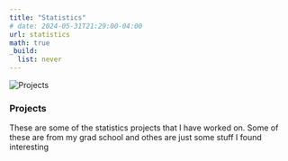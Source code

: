 ```yaml
---
title: "Statistics"
# date: 2024-05-31T21:29:00-04:00
url: statistics
math: true
_build:
  list: never
---
```



<div class="subcategory">
  <img class="subcategory-image" src="/statisticshomepage/project.png" alt="Projects">
  <div class="subcategory-content">
    <h3>Projects</h3>
    <p>These are some of the statistics projects that I have worked on. Some of these are from my grad school and othes are just some stuff I found interesting</p>
  </div>
  <a class="entry-link" aria-label="post link to stats-projects" href="/stats-projects/"></a>
</div>